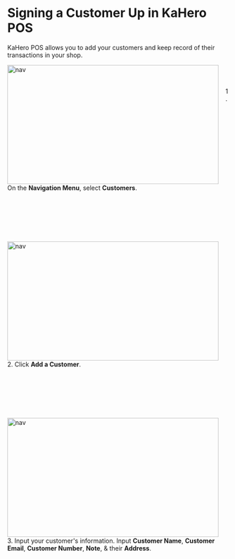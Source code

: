 # **Signing a Customer Up in KaHero POS**

KaHero POS allows you to add your customers and keep record of their transactions in your shop.

<p><img src="_content/_custsign/1.png" alt="nav" width="480" height="270" style="float:left; margin-right:1rem"><br><br><br>1. On the <b>Navigation Menu</b>, select <b>Customers</b>.</p>

<br><br><br><br><br>

<p><img src="_content/_custsign/2.png" alt="nav" width="480" height="270" style="float:left; margin-right:1rem"><br><br><br>2. Click <b>Add a Customer</b>.</p>

<br><br><br><br><br>

<p><img src="_content/_custsign/3.png" alt="nav" width="480" height="270" style="float:left; margin-right:1rem"><br><br><br>3. Input your customer's information. Input <b>Customer Name</b>, <b>Customer Email</b>, <b>Customer Number</b>, <b>Note</b>, & their <b>Address</b>.</p>

<br><br><br><br><br>